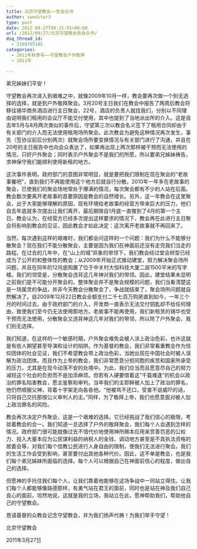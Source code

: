 ```yaml
---
title: 北京守望教会——告会众书
author: sweditor3
type: post
date: 2012-09-27T09:31:55+00:00
url: /2012/09/27/北京守望教会告会众书/
dsq_thread_id:
  - 2269765185
categories:
  - 2011年秋季号——守望教会户外敬拜
  - 2011年

---
```

弟兄姊妹们平安！

守望教会再次进入到艰难之中，就像2009年10月一样，教会要再次做一个别无选择的选择，就是到户外敬拜聚会。3月20号主日我们在教会中报告了两周后教会将移往锡华商务酒店进行主日聚会，22号，酒店的负责人就找我们，分别以不同理由说明我们租用的会议厅不能交付使用，其中也提到了当地派出所的介入。这是自去年5月与8月两次类似的事件后，守望第三次以教会名义签下了租用合同却由于有关部门的介入而无法使用租用场所聚会。此次教会为避免这种情况再次发生，事先（签协议前后分别两次）就聚会场所要变换情况与有关部门进行了沟通，并且在20号的主日报告中也向会众表达了，如果再出现上两次那样被干预而无法使用的情况，只好户外聚会；同时表示户外聚会不是我们的所愿，所以要弟兄姊妹祷告，求神保守我们能顺利使用新租的地方。

这次事件表明，政府部门的意图非常明显，就是要把我们限制在现在聚会的“老故事餐吧”，直到我们不再能使用这个地方后就自行分散。2010年一年多在老故事的聚会，已使我们的聚会场地常处于爆满的情况，每次聚会都有不少的人站在后面。教会数次要离开老故事的首要原因是教会的自然增长。另外，这一年教会在这里聚会，出于大家能够理解的原因，现有环境给老故事的经营方带来巨大的压力，他们自去年底就多次提出让我们离开，最后期限自1月底一直推到了4月的第一个主日。教会认为，在经营方已经多次提出这样要求的情况下，教会再在此进行主日聚会将影响到教会的见证，因此教会才如此决定：这次离开老故事就不再回来了。

当然，每次遇到这样的艰难时，我们都会问这样的一个问题：我们为什么不能够分散聚会？现在我们不能分散聚会，主要是因为我们在神面前还没有走完我们当走的路程。在过去的几年中，在“山上的城”异象的带领下，我们教会经过堂会转型已经成为了公开的和整体性的教会；从2009年开始正式推动建堂，努力解决聚会场所问题，并且在同年的12月底购置了位于中关村大恒科技大厦二层1500平米的写字楼。我们的领受是，分散聚会违背这几年神对我们的带领。因此，建堂结果未显明之前我们是不可能分开聚会的。整体聚会并不是聚会规模的问题，我们当看清楚这是一场属灵的争战，并非今天教会分散聚会了，争战就结束了，聚会场所问题就自然解决了。自2009年12月22日教会全额支付二千七百万购房直到如今，一年三个月的时间过去，由于政府部门的介入，开发商一直表示无法交付钥匙却不给任何理由，致使我们至今仍无法使用那地方。老故事不能再使用，我们新租赁的锡华也受干预而无法使用，分散聚会又违背神这几年对我们的带领，所以除了户外聚会，我们别无选择。

我们知道，在这样的一个敏感时期，户外聚会难免会被人涂上政治色彩，也许这就是有些人期望甚至导演和设计的陷阱。作为基督的教会，我们非常看重教会作为信仰团体的社会见证，我们不希望教会带上政治色彩，当她出现在中国社会时被人误解为政治团体。而且作为上帝的教会，我们非常愿意分担同胞的疾苦和国家所承受的压力，尤其是在现今动荡不安的处境中。为此，我们应当而且愿意尽自己的努力减轻这个社会的负担而不是加添麻烦。但若有人硬要借着这“千载难逢”的机会以政治的罪名陷害教会，愿主鉴察和审判。当年我们的主耶稣被人加上了政治的罪名，他仍然顺服父神，背着十字架走向各各他。“他被骂不还口，受害不说威吓的话，只将自己交托那按公义审判人的主。”同样，为了敬拜上帝，我们也愿意面对被人加上政治罪名的风险。

教会再次决定户外聚会，这是一个艰难的选择。它已经挑战了我们信心的极限，考验着教会的合一。我们知道一旦选择了户外的敬拜聚会，我们每个人会遇到怎样的情况。政府部门很可能就像过去不惜代价地使用神所赐本应用来赏善罚恶的公权力、投入大量本应为公民谋利益的纳税人的金钱、调动地方甚至是不具执法资格的居委会等，对我们每个信教公民进行人身自由的限制，使我们无法进行聚会。我们的生活工作会受到影响，甚至要付出其他各种代价。因此，这不单是教会，也是我们每个弟兄姊妹所面临的选择。每个人可以根据自己在神面前信心的程度，做出自己的选择。

但愿神的手托住我们每个人，让我们靠着他能够在这场争战中一同站立得住。让我们每个人都能够像路德那样，有勇气站在君王的面前，同时也是站在神及我们自己良心的面前，坦然地说，这就是我的立场，我站立在此，愿神帮助我们，帮助他自己的守望教会。

恳请基督的众教会记念守望教会，并为我们扬声代祷！为我们举手守望！
  
北京守望教会
  
2011年3月27日